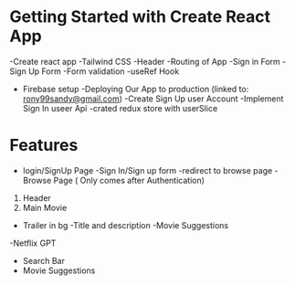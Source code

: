 # Getting Started with Create React App

-Create react app
-Tailwind CSS
-Header
-Routing of App
-Sign in Form
-Sign Up Form
-Form validation
-useRef Hook

- Firebase setup
  -Deploying Our App to production (linked to: rony99sandy@gmail.com)
  -Create Sign Up user Account
  -Implement Sign In useer Api
  -crated redux store with userSlice

# Features

- login/SignUp Page
  -Sign In/Sign up form
  -redirect to browse page
  -Browse Page ( Only comes after Authentication)

1. Header
2. Main Movie

- Trailer in bg
  -Title and description
  -Movie Suggestions

-Netflix GPT

- Search Bar
- Movie Suggestions

